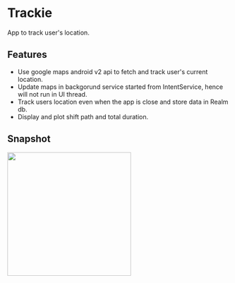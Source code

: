 # Trackie
App to track user's location.

## Features

- Use google maps android v2 api to fetch and track user's current location.
- Update maps in backgorund service started from IntentService, hence will not run in UI thread.
- Track users location even when the app is close and store data in Realm db.
- Display and plot shift path and total duration.


## Snapshot

<img src="http://i.imgur.com/C07IopE.png" width="280"/>
